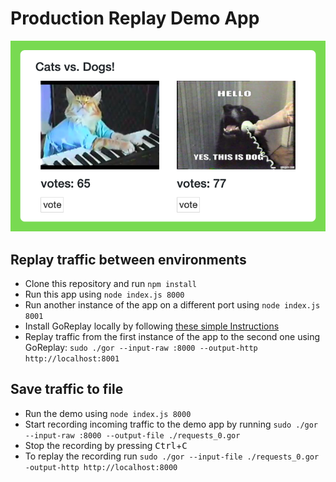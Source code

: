# Production Replay Demo App

![](public/demo.png)

## Replay traffic between environments
 - Clone this repository and run `npm install`
 - Run this app using `node index.js 8000`
 - Run another instance of the app on a different port using `node index.js 8001`
 - Install GoReplay locally by following [these simple Instructions](https://github.com/buger/goreplay/wiki/Getting-Started#installing-gor)
 - Replay traffic from the first instance of the app to the second one using GoReplay: `sudo ./gor --input-raw :8000 --output-http http://localhost:8001`
 
## Save traffic to file
 - Run the demo using `node index.js 8000`
 - Start recording incoming traffic to the demo app by running `sudo ./gor --input-raw :8000 --output-file ./requests_0.gor`
 - Stop the recording by pressing <kbd>Ctrl</kbd>+<kbd>C</kbd>
 - To replay the recording run `sudo ./gor --input-file ./requests_0.gor -output-http http://localhost:8000`
